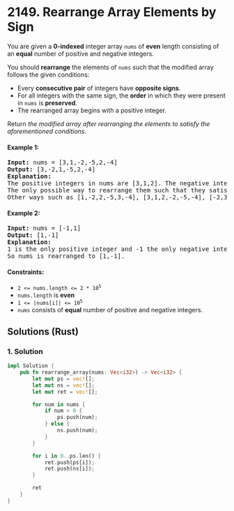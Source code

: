 # 2149. Rearrange Array Elements by Sign
You are given a **0-indexed** integer array `nums` of **even** length consisting of an **equal** number of positive and negative integers.

You should **rearrange** the elements of `nums` such that the modified array follows the given conditions:
* Every **consecutive pair** of integers have **opposite signs**.
* For all integers with the same sign, the **order** in which they were present in `nums` is **preserved**.
* The rearranged array begins with a positive integer.

Return *the modified array after rearranging the elements to satisfy the aforementioned conditions*.

#### Example 1:
<pre>
<strong>Input:</strong> nums = [3,1,-2,-5,2,-4]
<strong>Output:</strong> [3,-2,1,-5,2,-4]
<strong>Explanation:</strong>
The positive integers in nums are [3,1,2]. The negative integers are [-2,-5,-4].
The only possible way to rearrange them such that they satisfy all conditions is [3,-2,1,-5,2,-4].
Other ways such as [1,-2,2,-5,3,-4], [3,1,2,-2,-5,-4], [-2,3,-5,1,-4,2] are incorrect because they do not satisfy one or more conditions.
</pre>

#### Example 2:
<pre>
<strong>Input:</strong> nums = [-1,1]
<strong>Output:</strong> [1,-1]
<strong>Explanation:</strong>
1 is the only positive integer and -1 the only negative integer in nums.
So nums is rearranged to [1,-1].
</pre>

#### Constraints:
* <code>2 <= nums.length <= 2 * 10<sup>5</sup></code>
* `nums.length` is **even**
* <code>1 <= |nums[i]| <= 10<sup>5</sup></code>
* `nums` consists of **equal** number of positive and negative integers.

## Solutions (Rust)

### 1. Solution
```Rust
impl Solution {
    pub fn rearrange_array(nums: Vec<i32>) -> Vec<i32> {
        let mut ps = vec![];
        let mut ns = vec![];
        let mut ret = vec![];

        for num in nums {
            if num > 0 {
                ps.push(num);
            } else {
                ns.push(num);
            }
        }

        for i in 0..ps.len() {
            ret.push(ps[i]);
            ret.push(ns[i]);
        }

        ret
    }
}
```
